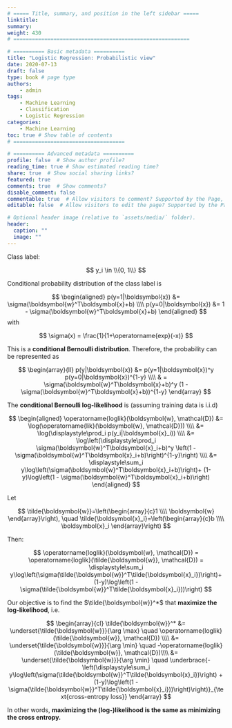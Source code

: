 ```yaml
---
# ===== Title, summary, and position in the left sidebar =====
linktitle: 
summary: 
weight: 430
# =========================================================

# ========== Basic metadata ==========
title: "Logistic Regression: Probabilistic view"
date: 2020-07-13
draft: false
type: book # page type
authors: 
    - admin
tags: 
    - Machine Learning
    - Classification
    - Logistic Regression
categories: 
    - Machine Learning
toc: true # Show table of contents
# ====================================

# ========== Advanced metadata ========== 
profile: false  # Show author profile?
reading_time: true # Show estimated reading time?
share: true  # Show social sharing links?
featured: true
comments: true  # Show comments?
disable_comment: false
commentable: true  # Allow visitors to comment? Supported by the Page, Post, and Book content types.
editable: false  # Allow visitors to edit the page? Supported by the Page, Post, and Book content types.

# Optional header image (relative to `assets/media/` folder).
header:
  caption: ""
  image: ""
---
```



Class label: 

$$
y_i \in \\{0, 1\\}
$$


Conditional probability distribution of the class label is

$$
\begin{aligned}
p(y=1|\boldsymbol{x}) &= \sigma(\boldsymbol{w}^T\boldsymbol{x}+b) \\\\
p(y=0|\boldsymbol{x}) &= 1 - \sigma(\boldsymbol{w}^T\boldsymbol{x}+b)
\end{aligned}
$$
with 

$$
\sigma(x) = \frac{1}{1+\operatorname{exp}(-x)}
$$


This is a **conditional Bernoulli distribution**. Therefore, the probability can be represented as

$$
\begin{array}{ll}
p(y|\boldsymbol{x}) &= p(y=1|\boldsymbol{x})^y p(y=0|\boldsymbol{x})^{1-y} \\\\
& = \sigma(\boldsymbol{w}^T\boldsymbol{x}+b)^y (1 - \sigma(\boldsymbol{w}^T\boldsymbol{x}+b))^{1-y}
\end{array}
$$


The **conditional Bernoulli log-likelihood** is (assuming training data is i.i.d)

$$
\begin{aligned}
\operatorname{loglik}(\boldsymbol{w}, \mathcal{D}) 
&= \log(\operatorname{lik}(\boldsymbol{w}, \mathcal{D})) \\\\
&= \log(\displaystyle\prod_i p(y_i|\boldsymbol{x}_i)) \\\\
&= \log\left(\displaystyle\prod_i \sigma(\boldsymbol{w}^T\boldsymbol{x}_i+b)^y \left(1 - \sigma(\boldsymbol{w}^T\boldsymbol{x}_i+b)\right)^{1-y}\right) \\\\
&= \displaystyle\sum_i y\log\left(\sigma(\boldsymbol{w}^T\boldsymbol{x}_i+b)\right)+ (1-y)\log\left(1 - \sigma(\boldsymbol{w}^T\boldsymbol{x}_i+b)\right) 
\end{aligned}
$$


Let 

$$
\tilde{\boldsymbol{w}}=\left(\begin{array}{c}1 \\\\ \boldsymbol{w} \end{array}\right), \quad \tilde{\boldsymbol{x}_i}=\left(\begin{array}{c}b \\\\ \boldsymbol{x}_i \end{array}\right)
$$


Then:

$$
\operatorname{loglik}(\boldsymbol{w}, \mathcal{D}) = \operatorname{loglik}(\tilde{\boldsymbol{w}}, \mathcal{D})  = \displaystyle\sum_i y\log\left(\sigma(\tilde{\boldsymbol{w}}^T\tilde{\boldsymbol{x}_i})\right)+ (1-y)\log\left(1 - \sigma(\tilde{\boldsymbol{w}}^T\tilde{\boldsymbol{x}_i}))\right)
$$


Our objective is to find the $\tilde{\boldsymbol{w}}^*$ that **maximize the log-likelihood**, i.e.

$$
\begin{array}{cl}
\tilde{\boldsymbol{w}}^* &= \underset{\tilde{\boldsymbol{w}}}{\arg \max} \quad \operatorname{loglik}(\tilde{\boldsymbol{w}}, \mathcal{D}) \\\\
&= \underset{\tilde{\boldsymbol{w}}}{\arg \min} \quad -\operatorname{loglik}(\tilde{\boldsymbol{w}}, \mathcal{D})\\\\
&= \underset{\tilde{\boldsymbol{w}}}{\arg \min} \quad \underbrace{-\left(\displaystyle\sum_i y\log\left(\sigma(\tilde{\boldsymbol{w}}^T\tilde{\boldsymbol{x}_i})\right) + (1-y)\log\left(1 - \sigma(\tilde{\boldsymbol{w}}^T\tilde{\boldsymbol{x}_i}))\right)\right)}_{\text{cross-entropy loss}}
\end{array}
$$


In other words, **maximizing the (log-)likelihood is the same as minimizing the cross entropy.**